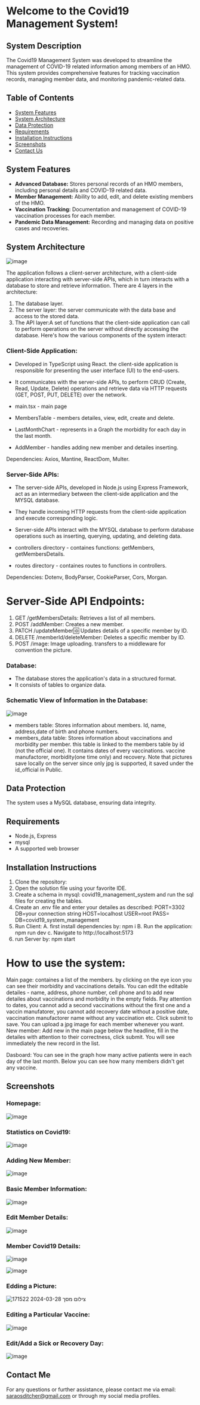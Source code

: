 # Welcome to the Covid19 Management System!

## System Description

The Covid19 Management System was developed to streamline the management of COVID-19 related information among members of an HMO. This system provides comprehensive features for tracking vaccination records, managing member data, and monitoring pandemic-related data.

## Table of Contents
- [System Features](#system-features)
- [System Architecture](#system-architecture)
- [Data Protection](#data-protection)
- [Requirements](#requirements)
- [Installation Instructions](#installation-instructions)
- [Screenshots](#screenshots)
- [Contact Us](#contact-us)

## System Features

- **Advanced Database:** Stores personal records of an HMO members, including personal details and COVID-19 related data.
- **Member Management:** Ability to add, edit, and delete existing members of the HMO.
- **Vaccination Tracking:** Documentation and management of COVID-19 vaccination processes for each member.
- **Pandemic Data Management:** Recording and managing data on positive cases and recoveries.

## System Architecture

![image](https://github.com/SaraOsdi/hadasim_home_assignment/assets/144591438/6e37af9a-50fd-4a30-84b2-45a45f31bd74)

The application follows a client-server architecture, with a client-side application interacting with server-side APIs, which in turn interacts with a database to store and retrieve information. 
There are 4 layers in the architecture: 
1. The database layer. 
2. The server layer: the server communicate with the data base and access to the stored data.
3. The API layer:A set of functions that the client-side application can call to perform operations on the server without directly accessing the database.
Here's how the various components of the system interact:

### Client-Side Application:

- Developed in TypeScript using React. the client-side application is responsible for presenting the user interface (UI) to the end-users.
- It communicates with the server-side APIs, to perform CRUD (Create, Read, Update, Delete) operations and retrieve data via HTTP requests (GET, POST, PUT, DELETE) over the network.

- main.tsx - main page
- MembersTable - members detailes, view, edit, create and delete.
- LastMonthChart - represents in a Graph the morbidity for each day in the last month.
- AddMember - handles adding new member and detailes inserting.

Dependencies:
Axios, Mantine, ReactDom, Multer.


### Server-Side APIs:

- The server-side APIs, developed in Node.js using Express Framework, act as an intermediary between the client-side application and the MYSQL database.
- They handle incoming HTTP requests from the client-side application and execute corresponding logic.
- Server-side APIs interact with the MYSQL database to perform database operations such as inserting, querying, updating, and deleting data.

- controllers directory - containes functions: getMembers, getMembersDetails.
- routes directory - containes routes to functions in controllers.

Dependencies:
Dotenv, BodyParser, CookieParser, Cors, Morgan.


# Server-Side API Endpoints: 
1. GET /getMembersDetails: Retrieves a list of all members.
2. POST /addMember: Creates a new member.
3. PATCH /updateMember:id: Updates details of a specific member by ID.
4. DELETE /memberId/deleteMember: Deletes a specific member by ID.
5. POST /image: Image uploading. transfers to a middleware for convention the picture.



### Database:

- The database stores the application's data in a structured format.
- It consists of tables to organize data.

### Schematic View of Information in the Database:
![image](https://github.com/SaraOsdi/hadasim_home_assignment/assets/144591438/94e907cd-5491-4c68-86f1-0a0ac41067a4)

- members table: Stores information about members.
Id, name, address,date of birth and phone numbers.
- members_data table: Stores information about vaccinations and morbidity per member. this table is linked to the members table by id (not the official one). It contains dates of every vaccinations. vaccine manufactorer, morbidity(one time only) and recovery.
Note that pictures save locally on the server since only jpg is supported, it saved under the id_official in Public.




## Data Protection

The system uses a MySQL database, ensuring data integrity.

## Requirements

- Node.js, Express
- mysql
- A supported web browser

## Installation Instructions

1. Clone the repository:
2. Open the solution file using your favorite IDE.
3. Create a schema in mysql: covid19_management_system and run the sql files for creating the tables.
4. Create an .env file and enter your detailes as described:
    PORT=3302
    DB=your connection string
    HOST=localhost
    USER=root
    PASS=
    DB=covid19_system_management
5. Run Client: 
    A. first install dependencies by: npm i
    B. Run the application: npm run dev
    c. Navigate to http://localhost:5173
6. run Server by: npm start

# How to use the system: 

Main page: containes a list of the members. by clicking on the eye icon you can see their morbidity and vaccinations details.
You can edit the editable detailes - name, address, phone number, cell phone and to add new detailes about vaccinations and morbidity in the empty fields.
Pay attention to dates, you cannot add a second vaccinations without the first one and a vaccin manufatorer, you cannot add recovery date without a positive date, vaccination manufactorer name without any vaccination etc.
Click submit to save.
You can upload a jpg image for each member whenever you want.
New member: Add new in the main page below the headline, fill in the detailes with attention to their correctness, click submit.
You will see immediately the new record in the list.


Dasboard:
You can see in the graph how many active patients were in each day of the last month.
Below you can see how many members didn't get any vaccine.


## Screenshots

### Homepage:
![image](https://github.com/SaraOsdi/hadasim_home_assignment/assets/144591438/dfdf4cb8-d66f-4e0e-aa9a-716053ec9b7e)



### Statistics on Covid19:
![image](https://github.com/SaraOsdi/hadasim_home_assignment/assets/144591438/5e938f28-95bd-4508-b0f7-51fdf28fe2b0)



### Adding New Member:
![image](https://github.com/SaraOsdi/hadasim_home_assignment/assets/144591438/7215be26-063c-49dd-ab60-85b1047cad3b)



### Basic Member Information:
![image](https://github.com/SaraOsdi/hadasim_home_assignment/assets/144591438/13ae0c56-4a2a-48e1-8521-d35f87823920)



### Edit Member Details:
![image](https://github.com/SaraOsdi/hadasim_home_assignment/assets/144591438/8bb5cce9-52a1-42b4-b142-b92f1c39b88b)



### Member Covid19 Details:
![image](https://github.com/SaraOsdi/hadasim_home_assignment/assets/144591438/423447d1-5a90-452f-8c92-12a1be1cfb90)

![image](https://github.com/SaraOsdi/hadasim_home_assignment/assets/144591438/9cab7965-9088-487f-956e-93f57e2e7b4d)



### Edding a Picture:
![צילום מסך 2024-03-28 171522](https://github.com/SaraOsdi/hadasim_home_assignment/assets/144591438/4f912e4d-c488-424b-89f5-4960c0760806)




### Editing a Particular Vaccine:
![image](https://github.com/SaraOsdi/hadasim_home_assignment/assets/144591438/be51baca-d566-4574-9929-ba7acbdc5ed2)



### Edit/Add a Sick or Recovery Day:
![image](https://github.com/SaraOsdi/hadasim_home_assignment/assets/144591438/06a3d7e0-e148-467a-b753-cc1a97c24ecc)



## Contact Me

For any questions or further assistance, please contact me via email: saraosditcher@gmail.com or through my social media profiles.

